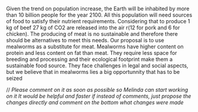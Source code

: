 Given the trend on population increase, the Earth will be inhabited by more than 10 billion people for the year 2100. All this population will need sources of food to satisfy their nutrient requirements. Considering that to produce 1 kg of beef 27 kg of CO2 are released into the air r(12 for pork and 6 for chicken). The producing of meat is no sustainable and therefore there should  be alternatives to meet this needs.  Our proposal is to use mealworms as a substitute  for meat. Mealworms have higher content on protein and less content on fat than meat. They require less space for breeding and processing and their ecological footprint make them a sustainable food source. They face challenges in legal and social  aspects, but we believe that in mealworms lies a big opportunnity that has to be seized

// *Please comment on it as soon as possible so Melinda can start working on it*
*It would be helpful and faster if instead of comments, just propose the changes directly and comment on the bottom what changes were made*
